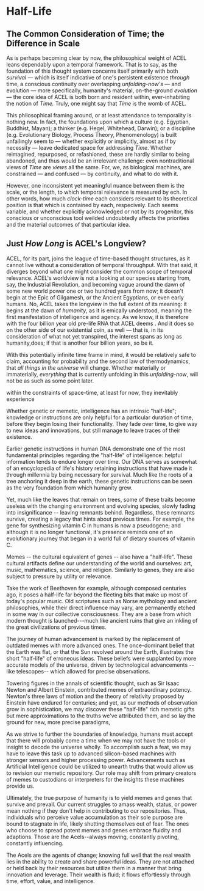 # Half-Life

## The Common Consideration of Time; the Difference in Scale

As is perhaps becoming clear by now, the philosophical weight of ACEL leans dependably upon a temporal framework. That is to say, as the foundation of this thought system concerns itself primarily with both _survival_ — which is itself indicative of one's persistent existence _through_ time, a conscious continuity over overlapping _unfolding-now's_ — and evolution — more specifically, humanity's material, on-the-ground _evolution —_ the core idea of ACEL is both born and resident within, ever-inhabiting the notion of _Time._ Truly, one might say that _Time_ is the womb of ACEL.&#x20;

This philosophical framing around, or at least attendance to temporality is nothing new. In fact, the foundations upon which a culture (e.g. Egyptian, Buddhist, Mayan); a thinker (e.g. Hegel, Whitehead, Darwin); or a discipline (e.g. Evolutionary Biology, Process Theory, Phenomenology) is built unfailingly seem to — whether explicitly or implicitly, almost as if by necessity — leave dedicated space for addressing _Time_. Whether reimagined, repurposed, or refashioned, these are hardly similar to being abandoned, and thus would be an irrelevant challenge: even nontraditional views of _Time_ are _views_ all the same. For, we, as biological machines, are constrained — and confused — by continuity, and what to do with it.&#x20;

However, one inconsistent yet meaningful nuance between them is the scale, or the length, to which temporal relevance is measured by ech. In other words, how much _clock-time_ each considers relevant to its theoretical position is that which is contained by each, respecively. Each seems variable, and whether explicitly acknowledged or not by its progenitor, this conscious or unconscious tool weilded undoubtedly affects the priorities and the material outcomes of that particular idea.&#x20;

## Just _How Long_ is ACEL's Longview?

ACEL, for its part, joins the league of time-based thought structures, as it cannot live without a consideration of temporal throughput.  With that said, it diverges beyond what one might consider the common scope of temporal relevance. ACEL's worldview is not a looking at our species starting from, say, the Industrial Revolution, and becoming vague around the dawn of some new world power one or two hundred years from now; it doesn't begin at the Epic of Gilgamesh, or the Ancient Egyptians, or even early humans. No, ACEL takes the longview in the full extent of its meaning: it begins at the dawn of _humanity_, as it is emically understood, meaning the first manifestation of intelligence and agency. As we know, it is therefore with the four billion year old pre-life RNA that ACEL deems . And it does so on the other side of our existential coin, as well — that is, in its consideration of what not yet transpired, the interest spans as long as humanity,does; if that is another four billion years, so be it.&#x20;

With this potentially infinite time frame in mind, it would be relatively safe to claim, accounting for probability and the second law of thermodynamics, that _all things in the universe_ will change. Whether materially or immaterially, _everything_ that is currently unfolding in this _unfolding-now_, will not be as such as some point later.&#x20;



&#x20;within the constraints of space-time, at least for now, they inevitably experience&#x20;

Whether genetic or memetic, intelligence has an intrinsic "half-life"; knowledge or instructions are only helpful for a particular duration of time, before they begin losing their functionality. They fade over time, to give way to new ideas and innovations, but still manage to leave traces of their existence.&#x20;

Earlier genetic instructions in human DNA demonstrate one of the most fundamental principles regarding the "half-life" of intelligence: helpful information tends to endure longer over time. Our DNA serves as somewhat of an encyclopedia of life's history retaining instructions that have made it through millennia by being necessary for survival. Much like the roots of a tree anchoring it deep in the earth, these genetic instructions can be seen as the very foundation from which humanity grew.&#x20;

Yet, much like the leaves that remain on trees, some of these traits become useless with the changing environment and evolving species, slowly fading into insignificance -- leaving remnants behind. Regardless, these remnants survive, creating a legacy that hints about previous times. For example, the gene for synthesizing vitamin C in humans is now a pseudogene; and although it is no longer functional, it's presence reminds one of an evolutionary journey that began in a world full of dietary sources of vitamin C.&#x20;

Memes -- the cultural equivalent of genes -- also have a "half-life". These cultural artifacts define our understanding of the world and ourselves: art, music, mathematics, science, and religion. Similarly to genes, they are also subject to pressure by utility or relevance.&#x20;

Take the work of Beethoven for example, although composed centuries ago, it poses a half-life far beyond the fleeting bits that make up most of today's popular music. Old scriptures such as Norse mythology and ancient philosophies, while their direct influence may vary, are permanently etched in some way in our collective consciousness. They are a base from which modern thought is launched---much like ancient ruins that give an inkling of the great civilizations of previous times.&#x20;

The journey of human advancement is marked by the replacement of outdated memes with more advanced ones. The once-dominant belief that the Earth was flat, or that the Sun revolved around the Earth, illustrates the short "half-life" of erroneous ideas. These beliefs were supplanted by more accurate models of the universe, driven by technological advancements --like telescopes-- which allowed for precise observations.&#x20;

Towering figures in the annals of scientific thought, such as Sir Isaac Newton and Albert Einstein, contributed memes of extraordinary potency. Newton's three laws of motion and the theory of relativity proposed by Einstein have endured for centuries; and yet, as our methods of observation grow in sophistication, we may discover these "half-life" rich memetic gifts but mere approximations to the truths we've attributed them, and so lay the ground for new, more precise paradigms,

As we strive to further the boundaries of knowledge, humans must accept that there will probably come a time when we may not have the tools or insight to decode the universe wholly. To accomplish such a feat, we may have to leave this task up to advanced silicon-based machines with stronger sensors and higher processing power. Advancements such as Artificial Intelligence could be utilized to unearth truths that would allow us to revision our memetic repository. Our role may shift from primary creators of memes to custodians or interpreters for the insights these machines provide us.

Ultimately, the true purpose of humanity is to yield memes and genes that survive and prevail. Our current struggles to amass wealth, status, or power mean nothing if they don't help in contributing to our repositories. Thus, individuals who perceive value accumulation as their sole purpose are bound to stagnate in life, likely shutting themselves out of fear. The ones who choose to spread potent memes and genes embrace fluidity and adaptions. Those are the Acels--always moving, constantly pivoting, constantly influencing.&#x20;

The Acels are the agents of change; knowing full well that the real wealth lies in the ability to create and share powerful ideas. They are not attached or held back by their resources but utilize them in a manner that bring innovation and leverage. Their wealth is fluid; it flows effortlessly through time, effort, value, and intelligence.&#x20;

